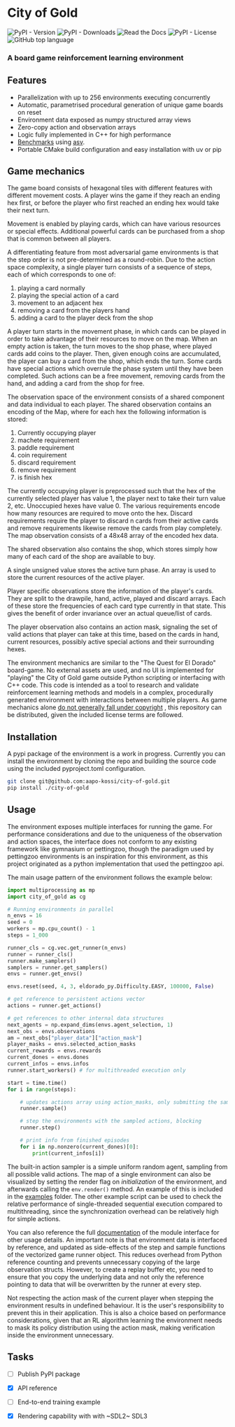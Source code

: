 # City of Gold

![PyPI - Version](https://img.shields.io/pypi/v/city-of-gold)
![PyPI - Downloads](https://img.shields.io/pypi/dm/city-of-gold)
![Read the Docs](https://img.shields.io/readthedocs/city-of-gold)
![PyPI - License](https://img.shields.io/pypi/l/city-of-gold)
![GitHub top language](https://img.shields.io/github/languages/top/aapo-kossi/city-of-gold?labelColor=044F88&color=5E97D0)

### A board game reinforcement learning environment

## Features

- Parallelization with up to 256 environments executing concurrently
- Automatic, parametrised procedural generation of unique game boards on reset
- Environment data exposed as numpy structured array views
- Zero-copy action and observation arrays
- Logic fully implemented in C++ for high performance
- [Benchmarks](https://aapo-kossi.github.io/city-of-gold/) using [asv](https://github.com/airspeed-velocity/asv).
- Portable CMake build configuration and easy installation with uv or pip

## Game mechanics

The game board consists of hexagonal tiles with different features with different
movement costs. A player wins the game if they reach an ending hex first, or before
the player who first reached an ending hex would take their next turn.

Movement is enabled by playing cards, which can have various resources or special
effects. Additional powerful cards can be purchased from a shop that is common
between all players.

A differentiating feature from most adversarial game environments is that the step
order is not pre-determined as a round-robin. Due to the action space complexity,
a single player turn consists of a sequence of steps, each of which corresponds
to one of:

1. playing a card normally
2. playing the special action of a card
3. movement to an adjacent hex
4. removing a card from the players hand
5. adding a card to the player deck from the shop

A player turn starts in the movement phase, in which cards can be played in order
to take advantage of their resources to move on the map. When an empty action is
taken, the turn moves to the shop phase, where played cards add coins to the player.
Then, given enough coins are accumulated, the player can buy a card from the shop,
which ends the turn. Some cards have special actions which overrule the phase
system until they have been completed. Such actions can be a free movement,
removing cards from the hand, and adding a card from the shop for free.

The observation space of the environment consists of a shared component and
data individual to each player. The shared observation contains an encoding of
the Map, where for each hex the following information is stored:

1. Currently occupying player
2. machete requirement
3. paddle requirement
4. coin requirement
5. discard requirement
6. remove requirement
7. is finish hex

The currently occupying player is preprocessed such that the hex of the currently
selected player has value 1, the player next to take their turn value 2, etc.
Unoccupied hexes have value 0. The various requirements encode how many resources
are required to move onto the hex. Discard requirements require the player to
discard n cards from their active cards and remove requirements likewise remove
the cards from play completely. The map observation consists of a 48x48 array
of the encoded hex data.

The shared observation also contains the shop, which stores simply how many of each
card of the shop are available to buy.

A single unsigned value stores the active turn phase. An array is used to store
the current resources of the active player.

Player specific observations store the information of the player's cards. They
are split to the drawpile, hand, active, played and discard arrays. Each of these
store the frequencies of each card type currently in that state. This gives the
benefit of order invariance over an actual queue/list of cards.

The player observation also contains an action mask, signaling the set of
valid actions that player can take at this time, based on the cards in hand,
current resources, possibly active special actions and their surrounding hexes.

The environment mechanics are similar to the "The Quest for El Dorado"
board-game. No external assets are used, and no UI is implemented
for "playing" the City of Gold game outside Python scripting or interfacing
with C++ code. This code is intended as a tool to research and validate
reinforcement learning methods and models in a complex, procedurally generated
environment with interactions between multiple players. As game mechanics alone
[do not generally fall under copyright](https://www.khuranaandkhurana.com/2025/03/04/copyright-in-the-gaming-industry-protecting-game-developers-rights/)
, this repository can be distributed, given the included license terms are followed.

## Installation

A pypi package of the environment is a work in progress. Currently you can install
the environment by cloning the repo and building the source code using the included
pyproject.toml configuration.

```bash
git clone git@github.com:aapo-kossi/city-of-gold.git
pip install ./city-of-gold
```

## Usage

The environment exposes multiple interfaces for running the game. For performance
considerations and due to the uniqueness of the observation and action spaces,
the interface does not conform to any existing framework like gymnasium or pettingzoo,
though the paradigm used by pettingzoo environments is an inspiration for this
environment, as this project originated as a python implementation that used
the pettingzoo api.

The main usage pattern of the environment follows the example below:

```python
import multiprocessing as mp
import city_of_gold as cg

# Running environments in parallel
n_envs = 16
seed = 0
workers = mp.cpu_count() - 1
steps = 1_000

runner_cls = cg.vec.get_runner(n_envs)
runner = runner_cls()
runner.make_samplers()
samplers = runner.get_samplers()
envs = runner.get_envs()

envs.reset(seed, 4, 3, eldorado_py.Difficulty.EASY, 100000, False)

# get reference to persistent actions vector
actions = runner.get_actions()

# get references to other internal data structures
next_agents = np.expand_dims(envs.agent_selection, 1)
next_obs = envs.observations
am = next_obs["player_data"]["action_mask"]
player_masks = envs.selected_action_masks
current_rewards = envs.rewards
current_dones = envs.dones
current_infos = envs.infos
runner.start_workers() # for multithreaded execution only

start = time.time()
for i in range(steps):

    # updates actions array using action_masks, only submitting the sampling tasks
    runner.sample()

    # step the environments with the sampled actions, blocking
    runner.step()

    # print info from finished episodes
    for i in np.nonzero(current_dones)[0]:
        print(current_infos[i])

```

The built-in action sampler is a simple uniform random agent, sampling from
all possible valid actions. The map of a single environment can also be
visualized by setting the render flag on *initialization* of the environment,
and afterwards calling the `env.render()` method. An example of this is
included in the [examples](examples/) folder. The other example
script can be used to check the relative performance of single-threaded
sequential execution compared to multithreading, since the synchronization
overhead can be relatively high for simple actions.

You can also reference the full [documentation](https://city-of-gold.readthedocs.io/)
of the module interface for other usage details. An important note is that
environment data is interfaced by reference, and updated as side-effects of the
step and sample functions of the vectorized game runner object. This reduces
overhead from Python reference counting and prevents unnecessary copying of the
large observation structs. However, to create a replay buffer etc, you
need to ensure that you copy the underlying data and not only the reference
pointing to data that will be overwritten by the runner at every step.

Not respecting the action mask of the current player when stepping the environment
results in undefined behaviour. It is the user's responsibility to prevent this
in their application. This is also a choice based on performance considerations,
given that an RL algorithm learning the environment needs to mask its policy
distribution using the action mask, making verification inside the environment
unnecessary.

## Tasks

- [ ] Publish PyPI package
- [x] API reference
- [ ] End-to-end training example
- [x] Rendering capability with with ~SDL2~ SDL3

